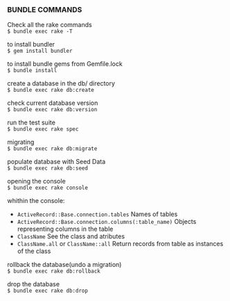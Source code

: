 
### BUNDLE COMMANDS
Check all the rake commands  
`$ bundle exec rake -T`  

to install bundler  
`$ gem install bundler` 

to install bundle gems from Gemfile.lock  
`$ bundle install`  

create a database in the db/ directory  
`$ bundle exec rake db:create`  

check current database version  
`$ bundle exec rake db:version`  

run the test suite  
`$ bundle exec rake spec`  

migrating  
`$ bundle exec rake db:migrate`  

populate database with Seed Data  
`$ bundle exec rake db:seed`  

opening the console  
`$ bundle exec rake console`  

whithin the console:  
- `ActiveRecord::Base.connection.tables` Names of tables  
- `ActiveRecord::Base.connection.columns(:table_name)` Objects representing columns in the table  
- `ClassName` See the class and atributes  
- `ClassName.all` or `ClassName::all` Return records from table as instances of the class  

rollback the database(undo a migration)  
`$ bundle exec rake db:rollback`  

drop the database  
`$ bundle exec rake db:drop`  

